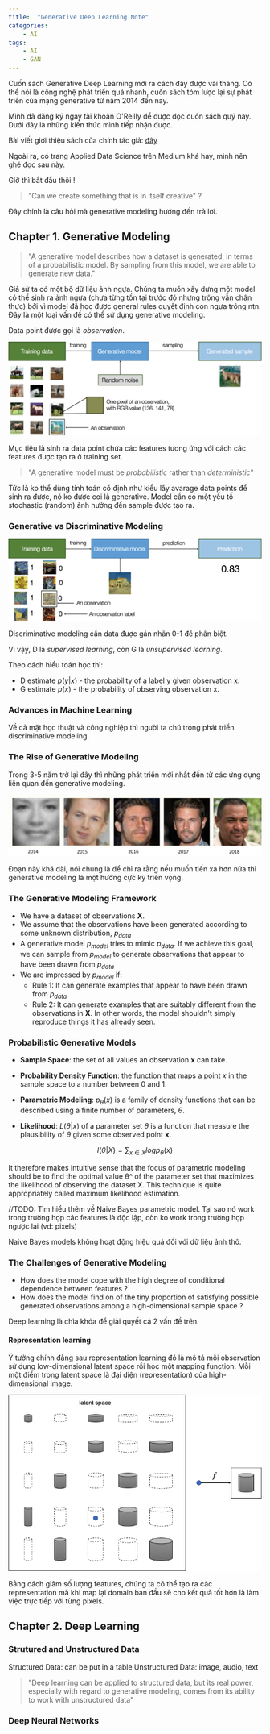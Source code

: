 ```yaml
---
title:  "Generative Deep Learning Note"
categories: 
    - AI
tags: 
    - AI 
    - GAN
---
```


Cuốn sách Generative Deep Learning mới ra cách đây được vài tháng. Có thể nói là công nghệ phát triển quá nhanh, cuốn sách tóm lược lại sự phát triển của mạng generative từ năm 2014 đến nay. 

Mình đã đăng ký ngay tài khoản O'Reilly để được đọc cuốn sách quý này. Dưới đây là những kiến thức mình tiếp nhận được.

Bài viết giới thiệu sách của chính tác giả: [đây](https://medium.com/applied-data-science/generative-deep-learning-the-parrot-has-landed-b291e6c254e)

Ngoài ra, có trang Applied Data Science trên Medium khá hay, mình nên ghé đọc sau này.

Giờ thì bắt đầu thôi !

> "Can we create something that is in itself creative" ?

Đây chính là câu hỏi mà generative modeling hướng đến trả lời.

## Chapter 1. Generative Modeling

> "A generative model describes how a dataset is generated, in terms of a probabilistic model. By sampling from this model, we are able to generate new data."

Giả sử ta có một bộ dữ liệu ảnh ngựa. Chúng ta muốn xây dựng một model có thể sinh ra ảnh ngựa (chưa từng tồn tại trước đó nhưng trông vẫn chân thực) bởi vì model đã học được general rules quyết định con ngựa trông ntn. Đây là một loại vấn đề có thể sử dụng generative modeling.

Data point được gọi là *observation*.

![](/images/2019-08-31-generative-deep-learning/1.png)

Mục tiêu là sinh ra data point chứa các features tương ứng với cách các features được tạo ra ở training set. 

> "A generative model must be *probabilistic* rather than *deterministic*"

Tức là ko thể dùng tính toán cố định như kiểu lấy avarage data points để sinh ra được, nó ko được coi là generative. Model cần có một yếu tố stochastic (random) ảnh hưởng đến sample được tạo ra.

### Generative vs Discriminative Modeling

![](/images/2019-08-31-generative-deep-learning/2.png)

Discriminative modeling cần data được gán nhãn 0-1 để phân biệt.

Vì vậy, D là *supervised learning*, còn G là *unsupervised learning*.

Theo cách hiểu toán học thì:
- D estimate $p(y|x)$ - the probability of a label y given observation x.
- G estimate $p(x)$ - the probability of observing observation x.

### Advances in Machine Learning
Về cả mặt học thuật và công nghiệp thì người ta chú trọng phát triển discriminative modeling.

### The Rise of Generative Modeling
Trong 3-5 năm trở lại đây thì những phát triển mới nhất đến từ các ứng dụng liên quan đến generative modeling.

![](/images/2019-08-31-generative-deep-learning/3.png)

Đoạn này khá dài, nói chung là để chỉ ra rằng nếu muốn tiến xa hơn nữa thì generative modeling là một hướng cực kỳ triển vọng.

### The Generative Modeling Framework

- We have a dataset of observations $\mathbf X$.
- We assume that the observations have been generated according to some unknown distribution, $p_{data}$
- A generative model $p_{model}$ tries to mimic $p_{data}$. If we achieve this goal, we can sample from $p_{model}$ to generate observations that appear to have been drawn from $p_{data}$
- We are impressed by $p_{model}$ if:
    - Rule 1: It can generate examples that appear to have been drawn from $p_{data}$
    - Rule 2: It can generate examples that are suitably different from the observations in $\mathbf X$. In other words, the model shouldn't simply reproduce things it has already seen.

### Probabilistic Generative Models
- **Sample Space**: the set of all values an observation $\mathbf x$ can take.

- **Probability Density Function**: the function that maps a point $x$ in the sample space to a number between 0 and 1.

- **Parametric Modeling**: $p_\theta(x)$ is a family of density functions that can be described using a finite number of parameters, $\theta$.

- **Likelihood**: $L(\theta|x)$ of a parameter set $\theta$ is a function that measure the plausibility of $\theta$ given some observed point $\mathbf x$.

$$l(\theta|X) = \sum_{x \in X}log p_\theta(x)$$

It therefore makes intuitive sense that the focus of parametric modeling should be to find the optimal value θ^ of the parameter set that maximizes the likelihood of observing the dataset X. This technique is quite appropriately called maximum likelihood estimation.

//TODO: Tìm hiểu thêm về Naive Bayes parametric model. Tại sao nó work trong trường hợp các features là độc lập, còn ko work trong trường hợp ngược lại (vd: pixels)

Naive Bayes models không hoạt động hiệu quả đối với dữ liệu ảnh thô.

### The Challenges of Generative Modeling
- How does the model cope with the high degree of conditional dependence between features ?
- How does the model find on of the tiny proportion of satisfying possible generated observations among a high-dimensional sample space ?

Deep learning là chìa khóa để giải quyết cả 2 vấn đề trên.

#### Representation learning 
Ý tưởng chính đằng sau representation learning đó là mô tả mỗi observation sử dụng low-dimensional latent space rồi học một mapping function. Mỗi một điểm trong latent space là đại diện (representation) của high-dimensional image.

![](/images/2019-08-31-generative-deep-learning/4.png)

Bằng cách giảm số lượng features, chúng ta có thể tạo ra các representation mà khi map lại domain ban đầu sẽ cho kết quả tốt hơn là làm việc trực tiếp với từng pixels.

## Chapter 2. Deep Learning
### Strutured and Unstructured Data
Structured Data: can be put in a table
Unstructured Data: image, audio, text

> "Deep learning can be applied to structured data, but its real power, especially with regard to generative modeling, comes from its ability to work with unstructured data"

### Deep Neural Networks
